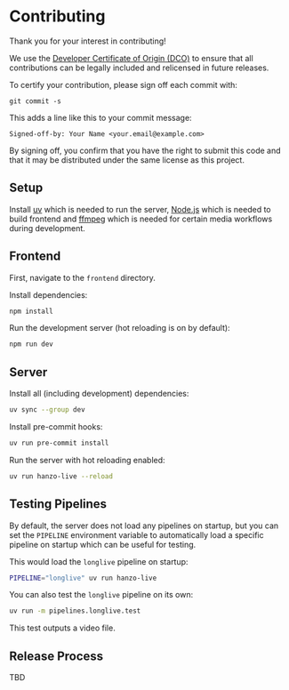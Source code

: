 # Contributing

Thank you for your interest in contributing!

We use the [Developer Certificate of Origin (DCO)](https://developercertificate.org/) to ensure that all contributions can be legally included and relicensed in future releases.

To certify your contribution, please sign off each commit with:

    git commit -s

This adds a line like this to your commit message:

    Signed-off-by: Your Name <your.email@example.com>

By signing off, you confirm that you have the right to submit this code and that it may be distributed under the same license as this project.

## Setup

Install [uv](https://docs.astral.sh/uv/getting-started/installation/) which is needed to run the server, [Node.js](https://nodejs.org/en/download) which is needed to build frontend and [ffmpeg](https://www.ffmpeg.org/download.html) which is needed for certain media workflows during development.

## Frontend

First, navigate to the `frontend` directory.

Install dependencies:

```bash
npm install
```

Run the development server (hot reloading is on by default):

```bash
npm run dev
```

## Server

Install all (including development) dependencies:

```bash
uv sync --group dev
```

Install pre-commit hooks:

```bash
uv run pre-commit install
```

Run the server with hot reloading enabled:

```bash
uv run hanzo-live --reload
```

## Testing Pipelines

By default, the server does not load any pipelines on startup, but you can set the `PIPELINE` environment variable to automatically load a specific pipeline on startup which can be useful for testing.

This would load the `longlive` pipeline on startup:

```bash
PIPELINE="longlive" uv run hanzo-live
```

You can also test the `longlive` pipeline on its own:

```bash
uv run -m pipelines.longlive.test
```

This test outputs a video file.

## Release Process

TBD
